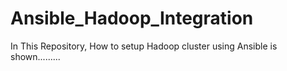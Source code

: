 # Ansible_Hadoop_Integration
In This Repository, How to setup Hadoop cluster using Ansible is shown.........
